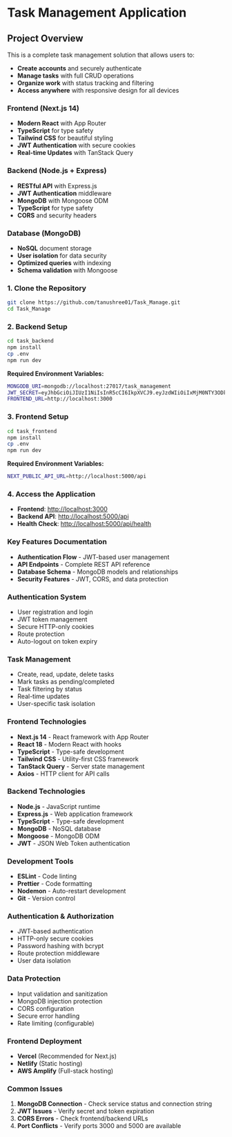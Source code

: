 # Task Management Application


##  Project Overview

This is a complete task management solution that allows users to:
- **Create accounts** and securely authenticate
- **Manage tasks** with full CRUD operations
- **Organize work** with status tracking and filtering
- **Access anywhere** with responsive design for all devices


### Frontend (Next.js 14)
- **Modern React** with App Router
- **TypeScript** for type safety
- **Tailwind CSS** for beautiful styling
- **JWT Authentication** with secure cookies
- **Real-time Updates** with TanStack Query

### Backend (Node.js + Express)
- **RESTful API** with Express.js
- **JWT Authentication** middleware
- **MongoDB** with Mongoose ODM
- **TypeScript** for type safety
- **CORS** and security headers

### Database (MongoDB)
- **NoSQL** document storage
- **User isolation** for data security
- **Optimized queries** with indexing
- **Schema validation** with Mongoose



### 1. Clone the Repository
```bash
git clone https://github.com/tanushree01/Task_Manage.git
cd Task_Manage
```

### 2. Backend Setup
```bash
cd task_backend
npm install
cp .env
npm run dev
```

**Required Environment Variables:**
```bash
MONGODB_URI=mongodb://localhost:27017/task_management
JWT_SECRET=eyJhbGciOiJIUzI1NiIsInR5cCI6IkpXVCJ9.eyJzdWIiOiIxMjM0NTY3ODkwIiwibmFtZSI6IkpvaG4gRG9lIiwiYWRtaW4iOnRydWUsImlhdCI6MTUxNjIzOTAyMn0.KMUFsIDTnFmyG3nMiGM6H9FNFUROf3wh7SmqJp-QV30
FRONTEND_URL=http://localhost:3000
```

### 3. Frontend Setup
```bash
cd task_frontend
npm install
cp .env
npm run dev
```

**Required Environment Variables:**
```bash
NEXT_PUBLIC_API_URL=http://localhost:5000/api
```

### 4. Access the Application
- **Frontend**: [http://localhost:3000](http://localhost:3000)
- **Backend API**: [http://localhost:5000/api](http://localhost:5000/api)
- **Health Check**: [http://localhost:5000/api/health](http://localhost:5000/api/health)


### Key Features Documentation
- **Authentication Flow** - JWT-based user management
- **API Endpoints** - Complete REST API reference
- **Database Schema** - MongoDB models and relationships
- **Security Features** - JWT, CORS, and data protection


###  Authentication System
- User registration and login
- JWT token management
- Secure HTTP-only cookies
- Route protection
- Auto-logout on token expiry

###  Task Management
- Create, read, update, delete tasks
- Mark tasks as pending/completed
- Task filtering by status
- Real-time updates
- User-specific task isolation



### Frontend Technologies
- **Next.js 14** - React framework with App Router
- **React 18** - Modern React with hooks
- **TypeScript** - Type-safe development
- **Tailwind CSS** - Utility-first CSS framework
- **TanStack Query** - Server state management
- **Axios** - HTTP client for API calls

### Backend Technologies
- **Node.js** - JavaScript runtime
- **Express.js** - Web application framework
- **TypeScript** - Type-safe development
- **MongoDB** - NoSQL database
- **Mongoose** - MongoDB ODM
- **JWT** - JSON Web Token authentication

### Development Tools
- **ESLint** - Code linting
- **Prettier** - Code formatting
- **Nodemon** - Auto-restart development
- **Git** - Version control


### Authentication & Authorization
- JWT-based authentication
- HTTP-only secure cookies
- Password hashing with bcrypt
- Route protection middleware
- User data isolation

### Data Protection
- Input validation and sanitization
- MongoDB injection protection
- CORS configuration
- Secure error handling
- Rate limiting (configurable)

### Frontend Deployment
- **Vercel** (Recommended for Next.js)
- **Netlify** (Static hosting)
- **AWS Amplify** (Full-stack hosting)

### Common Issues
1. **MongoDB Connection** - Check service status and connection string
2. **JWT Issues** - Verify secret and token expiration
3. **CORS Errors** - Check frontend/backend URLs
4. **Port Conflicts** - Verify ports 3000 and 5000 are available



